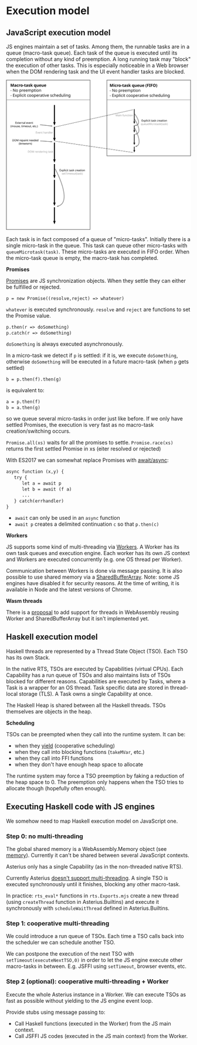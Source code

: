 # Execution model

## JavaScript execution model

JS engines maintain a set of tasks. Among them, the runnable tasks are in a
queue (macro-task queue). Each task of the queue is executed until its
completion without any kind of preemption. A long running task may "block" the
execution of other tasks. This is especially noticeable in a Web browser when
the DOM rendering task and the UI event handler tasks are blocked.

![JS execution model](js_exec_model.svg)

Each task is in fact composed of a queue of "micro-tasks". Initially there is a
single micro-task in the queue. This task can queue other micro-tasks with
``queueMicrotask(task)``. These micro-tasks are executed in FIFO order. When the
micro-task queue is empty, the macro-task has completed.

**Promises**

[Promises](https://developer.mozilla.org/en-US/docs/Web/JavaScript/Reference/Global_Objects/Promise)
are JS synchronization objects. When they settle they can either be fulfilled or
rejected.

```
p = new Promise((resolve,reject) => whatever)
```

``whatever`` is executed synchronously. ``resolve`` and ``reject`` are functions to set the Promise value.

```
p.then(r => doSomething)
p.catch(r => doSomething)
```

``doSomething`` is always executed asynchronously.

In a micro-task we detect if ``p`` is settled: if it is, we execute ``doSomething``,
otherwise ``doSomething`` will be executed in a future macro-task (when ``p`` gets
settled)

```
b = p.then(f).then(g)
```

is equivalent to:

```
a = p.then(f)
b = a.then(g)
```
so we queue several micro-tasks in order just like before. If we only have
settled Promises, the execution is very fast as no macro-task creation/switching
occurs.

``Promise.all(xs)`` waits for all the promises to settle.
``Promise.race(xs)`` returns the first settled Promise in xs (eiter resolved or rejected)

With ES2017 we can somewhat replace Promises with
[await/async](https://developer.mozilla.org/en-US/docs/Web/JavaScript/Reference/Operators/await):

```
async function (x,y) {
   try {
      let a = await p
      let b = await (f a)
      ...
   } catch(errhandler)
}
```

* ``await`` can only be used in an ``async`` function
* ``await p`` creates a delimited continuation ``c`` so that ``p.then(c)``

**Workers**

JS supports some kind of multi-threading via
[Workers](https://developer.mozilla.org/en-US/docs/Web/API/Web_Workers_API). A
Worker has its own task queues and execution engine. Each worker has its own JS
context and Workers are executed concurrently (e.g. one OS thread per Worker).

Communication between Workers is done via message passing. It is also possible
to use shared memory via a
[SharedBufferArray](https://developer.mozilla.org/en-US/docs/Web/JavaScript/Reference/Global_Objects/SharedArrayBuffer).
Note: some JS engines have disabled it for security reasons. At the time of
writing, it is available in Node and the latest versions of Chrome.

**Wasm threads**

There is a
[proposal](https://github.com/WebAssembly/threads/blob/master/proposals/threads/Overview.md)
to add support for threads in WebAssembly reusing Worker and SharedBufferArray
but it isn't implemented yet.

## Haskell execution model

Haskell threads are represented by a Thread State Object (TSO). Each TSO has its
own Stack.

In the native RTS, TSOs are executed by Capabilities (virtual CPUs). Each
Capability has a run queue of TSOs and also maintains lists of TSOs blocked for
different reasons. Capabilities are executed by Tasks, where a Task is a wrapper
for an OS thread. Task specific data are stored in thread-local storage (TLS). A
Task owns a single Capability at once.

The Haskell Heap is shared between all the Haskell threads. TSOs themselves
are objects in the heap.

**Scheduling**

TSOs can be preempted when they call into the runtime system. It can be:

* when they
  [yield](https://www.stackage.org/haddock/lts-14.5/base-4.12.0.0/Control-Concurrent.html#v:yield) (cooperative scheduling)
* when they call into blocking functions (``takeMVar``, etc.)
* when they call into FFI functions
* when they don't have enough heap space to allocate

The runtime system may force a TSO preemption by faking a reduction of the
heap space to 0. The preemption only happens when the TSO tries to allocate
though (hopefully often enough).

## Executing Haskell code with JS engines

We somehow need to map Haskell execution model on JavaScript one.

### Step 0: no multi-threading

The global shared memory is a WebAssembly.Memory object (see
[memory](memory.md)). Currently it can't be shared between several JavaScript
contexts.

Asterius only has a single Capability (as in the non-threaded native RTS).

Currently Asterius [doesn't support
multi-threading](https://github.com/tweag/asterius/issues/268). A single TSO is
executed synchronously until it finishes, blocking any other macro-task.

In practice: ``rts_eval*`` functions in ``rts.Exports.mjs`` create a new thread
(using ``createThread`` function in Asterius.Builtins) and execute it
synchronously with ``scheduleWaitThread`` defined in Asterius.Builtins.

### Step 1: cooperative multi-threading

We could introduce a run queue of TSOs. Each time a TSO calls back into the
scheduler we can schedule another TSO.

We can postpone the execution of the next TSO with
``setTimeout(executeNextTSO,0)`` in order to let the JS engine execute other
macro-tasks in between. E.g. JSFFI using ``setTimeout``, browser events, etc.

### Step 2 (optional): cooperative multi-threading + Worker

Execute the whole Asterius instance in a Worker. We can execute TSOs as fast as
possible without yielding to the JS engine event loop.

Provide stubs using message passing to:

* Call Haskell functions (executed in the Worker) from the JS main context.
* Call JSFFI JS codes (executed in the JS main context) from the Worker.
